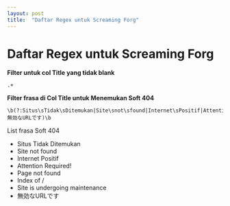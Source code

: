 ```yaml
---
layout: post
title:  "Daftar Regex untuk Screaming Forg"
---
```


# Daftar Regex untuk Screaming Forg 
**Filter untuk col Title yang tidak blank**
```
.+
```
**Filter frasa di Col Title untuk Menemukan Soft 404**
```
\b(?:Situs\sTidak\sDitemukan|Site\snot\sfound|Internet\sPositif|Attention\sRequired!|Page\snot\sfound|Index\sof|Site\sis\sundergoing\smaintenance|無効なURLです)\b
```
List frasa Soft 404
- Situs Tidak Ditemukan
- Site not found
- Internet Positif
- Attention Required!
- Page not found
- Index of /
- Site is undergoing maintenance
- 無効なURLです
